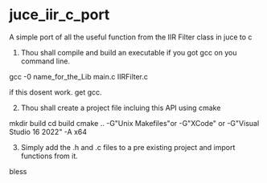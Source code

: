 # juce_iir_c_port
A simple port of all the useful function from the IIR Filter class in juce to c

1) Thou shall compile and build an executable if you got gcc on you command line. 

gcc -0 name_for_the_Lib main.c IIRFilter.c

if this dosent work. get gcc. 

2) Thou shall create a project file incluing this API using cmake

mkdir build
cd build
cmake .. -G"Unix Makefiles"or -G"XCode" or -G"Visual Studio 16 2022" -A x64

3) Simply add the .h and .c files to a pre existing project and import functions from it. 

bless
